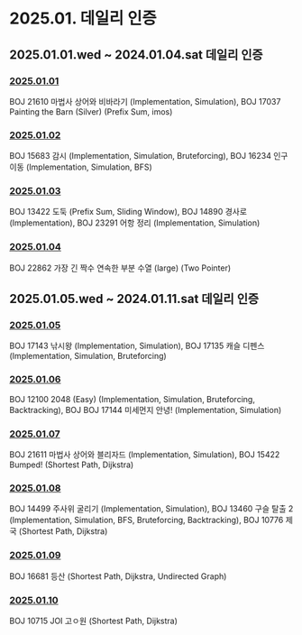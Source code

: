 # 2025.01. 데일리 인증

## 2025.01.01.wed ~ 2024.01.04.sat 데일리 인증

### [2025.01.01](https://github.com/jwelyl/daily_certification/blob/main/2024/01/01/24_01_01_daily_certification.md)
BOJ 21610 마법사 상어와 비바라기 (Implementation, Simulation), BOJ 17037 Painting the Barn (Silver) (Prefix Sum, imos)

### [2025.01.02](https://github.com/jwelyl/daily_certification/blob/main/2024/01/02/24_01_02_daily_certification.md)
BOJ 15683 감시 (Implementation, Simulation, Bruteforcing), BOJ 16234 인구 이동 (Implementation, Simulation, BFS)

### [2025.01.03](https://github.com/jwelyl/daily_certification/blob/main/2024/01/03/24_01_03_daily_certification.md)
BOJ 13422 도둑 (Prefix Sum, Sliding Window), BOJ 14890 경사로 (Implementation), BOJ 23291 어항 정리 (Implementation, Simulation)

### [2025.01.04](https://github.com/jwelyl/daily_certification/blob/main/2024/01/04/24_01_04_daily_certification.md)
BOJ 22862 가장 긴 짝수 연속한 부분 수열 (large) (Two Pointer)

## 2025.01.05.wed ~ 2024.01.11.sat 데일리 인증

### [2025.01.05](https://github.com/jwelyl/daily_certification/blob/main/2024/01/05/24_01_05_daily_certification.md)
BOJ 17143 낚시왕 (Implementation, Simulation), BOJ 17135 캐슬 디펜스 (Implementation, Simulation, Bruteforcing)

### [2025.01.06](https://github.com/jwelyl/daily_certification/blob/main/2024/01/06/24_01_06_daily_certification.md)
BOJ 12100 2048 (Easy) (Implementation, Simulation, Bruteforcing, Backtracking), BOJ BOJ 17144 미세먼지 안녕! (Implementation, Simulation)

### [2025.01.07](https://github.com/jwelyl/daily_certification/blob/main/2024/01/07/24_01_07_daily_certification.md)
 BOJ  21611 마법사 상어와 블리자드 (Implementation, Simulation), BOJ 15422 Bumped! (Shortest Path, Dijkstra)

### [2025.01.08](https://github.com/jwelyl/daily_certification/blob/main/2024/01/08/24_01_08_daily_certification.md)
BOJ 14499 주사위 굴리기 (Implementation, Simulation), BOJ 13460 구슬 탈출 2 (Implementation, Simulation, BFS, Bruteforcing, Backtracking), BOJ 10776 제국 (Shortest Path, Dijkstra)

### [2025.01.09](https://github.com/jwelyl/daily_certification/blob/main/2024/01/09/24_01_09_daily_certification.md)
BOJ 16681 등산 (Shortest Path, Dijkstra, Undirected Graph)

### [2025.01.10](https://github.com/jwelyl/daily_certification/blob/main/2024/01/10/24_01_10_daily_certification.md)
BOJ 10715 JOI 고ㅇ원 (Shortest Path, Dijkstra)